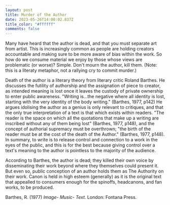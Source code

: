 ```yaml
---
layout: post
title: Murder of the Author
date: 2023-05-26T14:00:02.837Z
title_color: "#ffffff"
comments: false
---
```

M﻿any have heard that the author is dead, and that you must separate art from artist. This is increasingly common as people are holding creators accountable and making sure to be more aware of bias within the work. So how do we consume material we enjoy by those whose views are problematic (or worse)? Simple. Don't mourn the author, kill them. (Note: this is a literaty metaphor, not a rallying cry to commit murder.)

D﻿eath of the author is a literary theory from literary critic Roland Barthes. He discusses the futility of authorship and the assignation of piece to creator, as intended meaning is lost once it leaves the custody of private ownership to enter public awareness. "Writing is...the negative where all identity is lost, starting with the very identity of the body writing." (Barthes, 1977, p142) He argues idolising the author as a genius is only relevant to critiques, and that the only true interpretation of a text is that which exists within readers. "The reader is the space
on which all the quotations that make up a writing are inscribed without any of them being lost" (Barthes, 1977, p148), and the concept of authorial supremacy must be overthrown; "the birth of the reader must be at the cost of the death of the Author." (Barthes, 1977, p148). In summary, to write is to release control and connection to a work in the eyes of the public, and this is for the best because giving control over a text's meaning to the author is pointless to the majority of the audience.

According to Barthes, the author is dead; they killed their own voice by disseminating their work beyond where they themselves could present it. But even so, public conception of an author holds them as The Authority on their work. Canon is held in high esteem (generally) as it is the original text that appealled to consumers enough for the spinoffs, headcanons, and fan works, to be produced.

B﻿arthes, R. (1977) *Image- Music- Text*. London: Fontana Press.